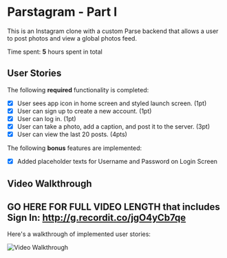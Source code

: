 # Parstagram - Part I

This is an Instagram clone with a custom Parse backend that allows a user to post photos and view a global photos feed.

Time spent: **5** hours spent in total

## User Stories

The following **required** functionality is completed:

- [X] User sees app icon in home screen and styled launch screen. (1pt)
- [X] User can sign up to create a new account. (1pt)
- [X] User can log in. (1pt)
- [X] User can take a photo, add a caption, and post it to the server. (3pt)
- [X] User can view the last 20 posts. (4pts)

The following **bonus** features are implemented:

- [X] Added placeholder texts for Username and Password on Login Screen

## Video Walkthrough
## GO HERE FOR FULL VIDEO LENGTH that includes Sign In: http://g.recordit.co/jgO4yCb7qe
Here's a walkthrough of implemented user stories:


<img src='http://g.recordit.co/jgO4yCb7qe.gif' title='Instagram Video Walkthrough' width='' alt='Video Walkthrough' />
